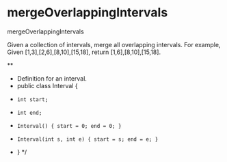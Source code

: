 # mergeOverlappingIntervals
mergeOverlappingIntervals

Given a collection of intervals, merge all overlapping intervals. For example, Given [1,3],[2,6],[8,10],[15,18], return [1,6],[8,10],[15,18]. 

**
 * Definition for an interval.
 * public class Interval {
 *     int start;
 *     int end;
 *     Interval() { start = 0; end = 0; }
 *     Interval(int s, int e) { start = s; end = e; }
 * }
 */


